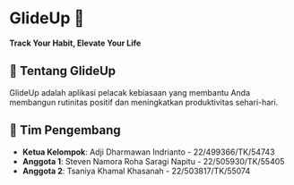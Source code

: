 # GlideUp 🚀  
**Track Your Habit, Elevate Your Life**  

## 📌 Tentang GlideUp  
GlideUp adalah aplikasi pelacak kebiasaan yang membantu Anda membangun rutinitas positif dan meningkatkan produktivitas sehari-hari.  

## 👥 Tim Pengembang  
- **Ketua Kelompok**: Adji Dharmawan Indrianto - 22/499366/TK/54743  
- **Anggota 1**: Steven Namora Roha Saragi Napitu - 22/505930/TK/55405
- **Anggota 2**: Tsaniya Khamal Khasanah - 22/503817/TK/55074 
